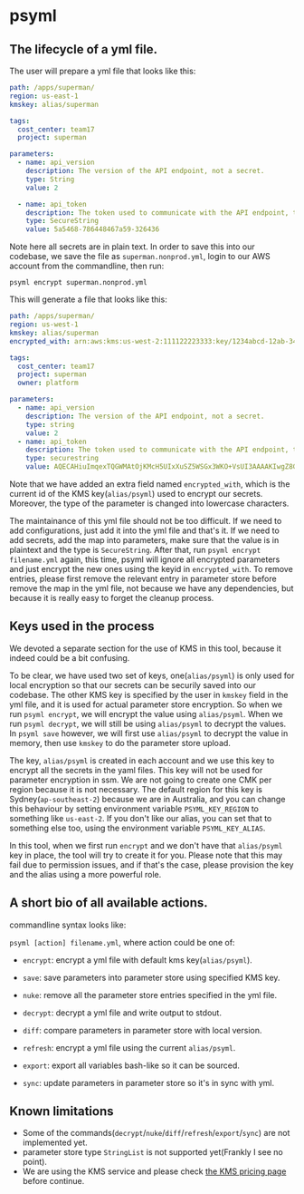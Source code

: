 # psyml

## The lifecycle of a yml file.

The user will prepare a yml file that looks like this:

```yaml
path: /apps/superman/
region: us-east-1
kmskey: alias/superman

tags:
  cost_center: team17
  project: superman

parameters:
  - name: api_version
    description: The version of the API endpoint, not a secret.
    type: String
    value: 2

  - name: api_token
    description: The token used to communicate with the API endpoint, typically a secret
    type: SecureString
    value: 5a5468-786448467a59-326436
```

Note here all secrets are in plain text. In order to save this into our codebase, we save the file as `superman.nonprod.yml`, login to our AWS account from the commandline, then run:

`psyml encrypt superman.nonprod.yml`

This will generate a file that looks like this:

```yaml
path: /apps/superman/
region: us-west-1
kmskey: alias/superman
encrypted_with: arn:aws:kms:us-west-2:111122223333:key/1234abcd-12ab-34cd-56ef-1234567890ab

tags:
  cost_center: team17
  project: superman
  owner: platform

parameters:
  - name: api_version
    description: The version of the API endpoint, not a secret.
    type: string
    value: 2
  - name: api_token
    description: The token used to communicate with the API endpoint, typically a secret
    type: securestring
    value: AQECAHiuImqexTQGWMAtOjKMcH5UIxXuSZ5WSGx3WKO+VsUI3AAAAKIwgZ8GCsqGSIb3DQEHBqCBkTCBjgIBADCBiAyJKoZIhvcNAQcBMB4GCWCGSAFLAwQBLjARBAwT3cwVGtUYHz02irsCARCAW8a4Tp7pL+inl7Je7x1xEr84Q4lN11t3dNFVycpMZALe185DYow4i1GlaJnJnB7g6V1ZaiB+b+Diap/5AuM/K3bjLmcTq0molBnn2TG3r0uj70lP0FSqP+XwQ+8=
```

Note that we have added an extra field named `encrypted_with`, which is the current id of the KMS key(`alias/psyml`) used to encrypt our secrets. Moreover, the type of the parameter is changed into lowercase characters.

The maintainance of this yml file should not be too difficult. If we need to add configurations, just add it into the yml file and that's it. If we need to add secrets, add the map into parameters, make sure that the value is in plaintext and the type is `SecureString`. After that, run `psyml encrypt filename.yml` again, this time, psyml will ignore all encrypted parameters and just encrypt the new ones using the keyid in `encrypted_with`. To remove entries, please first remove the relevant entry in parameter store before remove the map in the yml file, not because we have any dependencies, but because it is really easy to forget the cleanup process.

## Keys used in the process

We devoted a separate section for the use of KMS in this tool, because it indeed could be a bit confusing.

To be clear, we have used two set of keys, one(`alias/psyml`) is only used for local encryption so that our secrets can be securily saved into our codebase. The other KMS key is specified by the user in `kmskey` field in the yml file, and it is used for actual parameter store encryption. So when we run `psyml encrypt`, we will encrypt the value using `alias/psyml`. When we run `psyml decrypt`, we will still be using `alias/psyml` to decrypt the values. In `psyml save` however, we will first use `alias/psyml` to decrypt the value in memory, then use `kmskey` to do the parameter store upload.

The key, `alias/psyml` is created in each account and we use this key to encrypt all the secrets in the yaml files. This key will not be used for parameter encryption in ssm. We are not going to create one CMK per region because it is not necessary. The default region for this key is Sydney(`ap-southeast-2`) because we are in Australia, and you can change this behaviour by setting environment variable `PSYML_KEY_REGION` to something like `us-east-2`. If you don't like our alias, you can set that to something else too, using the environment variable `PSYML_KEY_ALIAS`.

In this tool, when we first run `encrypt` and we don't have that `alias/psyml` key in place, the tool will try to create it for you. Please note that this may fail due to permission issues, and if that's the case, please provision the key and the alias using a more powerful role.

## A short bio of all available actions.

commandline syntax looks like:

`psyml [action] filename.yml`, where action could be one of:

* `encrypt`: encrypt a yml file with default kms key(`alias/psyml`).
* `save`: save parameters into parameter store using specified KMS key.

* `nuke`: remove all the parameter store entries specified in the yml file.
* `decrypt`: decrypt a yml file and write output to stdout.
* `diff`: compare parameters in parameter store with local version.
* `refresh`: encrypt a yml file using the current `alias/psyml`.
* `export`: export all variables bash-like so it can be sourced.
* `sync`: update parameters in parameter store so it's in sync with yml.

## Known limitations

* Some of the commands(`decrypt`/`nuke`/`diff`/`refresh`/`export`/`sync`) are not implemented yet.
* parameter store type `StringList` is not supported yet(Frankly I see no point).
* We are using the KMS service and please check [the KMS pricing page](https://aws.amazon.com/kms/pricing/) before continue.
